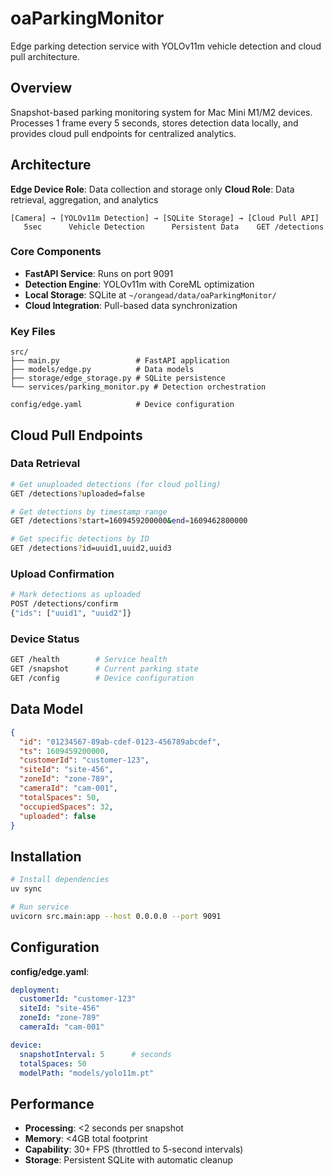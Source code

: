 # oaParkingMonitor

Edge parking detection service with YOLOv11m vehicle detection and cloud pull architecture.

## Overview

Snapshot-based parking monitoring system for Mac Mini M1/M2 devices. Processes 1 frame every 5 seconds, stores detection data locally, and provides cloud pull endpoints for centralized analytics.

## Architecture

**Edge Device Role**: Data collection and storage only
**Cloud Role**: Data retrieval, aggregation, and analytics

```
[Camera] → [YOLOv11m Detection] → [SQLite Storage] → [Cloud Pull API]
   5sec      Vehicle Detection      Persistent Data    GET /detections
```

### Core Components
- **FastAPI Service**: Runs on port 9091
- **Detection Engine**: YOLOv11m with CoreML optimization  
- **Local Storage**: SQLite at `~/orangead/data/oaParkingMonitor/`
- **Cloud Integration**: Pull-based data synchronization

### Key Files
```
src/
├── main.py                 # FastAPI application
├── models/edge.py          # Data models
├── storage/edge_storage.py # SQLite persistence
└── services/parking_monitor.py # Detection orchestration

config/edge.yaml            # Device configuration
```

## Cloud Pull Endpoints

### Data Retrieval
```bash
# Get unuploaded detections (for cloud polling)
GET /detections?uploaded=false

# Get detections by timestamp range
GET /detections?start=1609459200000&end=1609462800000

# Get specific detections by ID
GET /detections?id=uuid1,uuid2,uuid3
```

### Upload Confirmation
```bash
# Mark detections as uploaded
POST /detections/confirm
{"ids": ["uuid1", "uuid2"]}
```

### Device Status
```bash
GET /health        # Service health
GET /snapshot      # Current parking state  
GET /config        # Device configuration
```

## Data Model

```json
{
  "id": "01234567-89ab-cdef-0123-456789abcdef",
  "ts": 1609459200000,
  "customerId": "customer-123",
  "siteId": "site-456", 
  "zoneId": "zone-789",
  "cameraId": "cam-001",
  "totalSpaces": 50,
  "occupiedSpaces": 32,
  "uploaded": false
}
```

## Installation

```bash
# Install dependencies
uv sync

# Run service
uvicorn src.main:app --host 0.0.0.0 --port 9091
```

## Configuration

**config/edge.yaml**:
```yaml
deployment:
  customerId: "customer-123"
  siteId: "site-456" 
  zoneId: "zone-789"
  cameraId: "cam-001"

device:
  snapshotInterval: 5      # seconds
  totalSpaces: 50
  modelPath: "models/yolo11m.pt"
```

## Performance

- **Processing**: <2 seconds per snapshot
- **Memory**: <4GB total footprint  
- **Capability**: 30+ FPS (throttled to 5-second intervals)
- **Storage**: Persistent SQLite with automatic cleanup